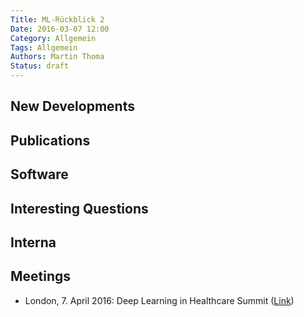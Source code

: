```yaml
---
Title: ML-Rückblick 2
Date: 2016-03-07 12:00
Category: Allgemein
Tags: Allgemein
Authors: Martin Thoma
Status: draft
---
```


## New Developments

<!-- Trends -->


## Publications

<!-- e.g. arXiv -->


## Software

<!-- e.g. Theano, Keras, ... -->


## Interesting Questions

<!-- For example StackExchange -->


## Interna

<!-- About ML-KA itself; can also be a link to posts on this website -->

## Meetings

<!-- ML-KA meetings, but not only -->

* London, 7. April 2016: Deep Learning in Healthcare Summit ([Link](https://re-work.co/events/deep-learning-health-london-2016))